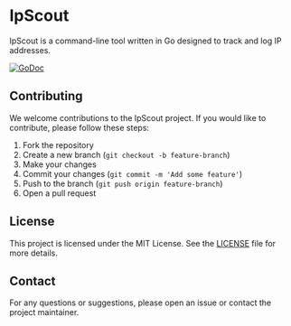 # IpScout
IpScout is a command-line tool written in Go designed to track and log IP addresses. 

[![GoDoc](https://godoc.org/github.com/mxabu/ipscout?status.svg)](https://godoc.org/github.com/mdxabu/ipscout)


## Contributing
We welcome contributions to the IpScout project. If you would like to contribute, please follow these steps:

1. Fork the repository
2. Create a new branch (`git checkout -b feature-branch`)
3. Make your changes
4. Commit your changes (`git commit -m 'Add some feature'`)
5. Push to the branch (`git push origin feature-branch`)
6. Open a pull request

## License
This project is licensed under the MIT License. See the [LICENSE](LICENSE) file for more details.

## Contact
For any questions or suggestions, please open an issue or contact the project maintainer.
